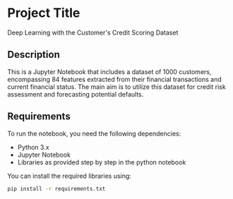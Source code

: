 # Project Title
Deep Learning with the Customer's Credit Scoring Dataset

## Description

This is a Jupyter Notebook that includes a dataset of 1000 customers, encompassing 84 features extracted from their financial transactions and current financial status. The main aim is to utilize this dataset for credit risk assessment and forecasting potential defaults.



## Requirements

To run the notebook, you need the following dependencies:

- Python 3.x
- Jupyter Notebook
- Libraries as provided step by step in the python notebook

You can install the required libraries using:

```bash
pip install -r requirements.txt
